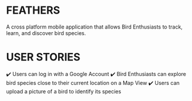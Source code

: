 # FEATHERS

A cross platform mobile application that allows Bird Enthusiasts to track, learn, and discover bird species.

# USER STORIES

:heavy_check_mark: Users can log in with a Google Account 
:heavy_check_mark: Bird Enthusiasts can explore bird species close to their current location on a Map View
:heavy_check_mark: Users can upload a picture of a bird to identify its species 


